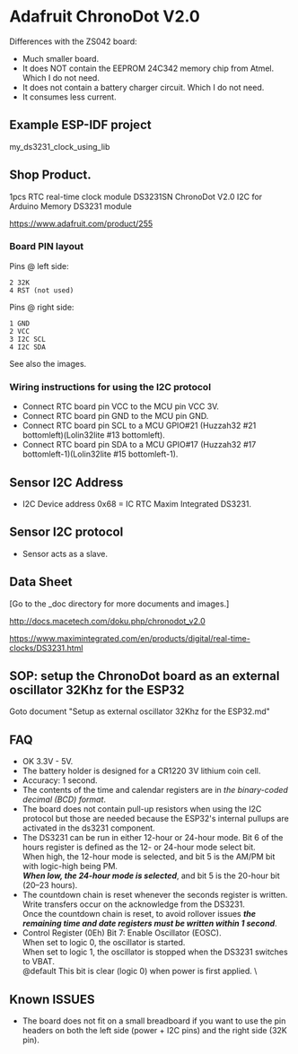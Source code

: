 # Adafruit ChronoDot V2.0
Differences with the ZS042 board:
- Much smaller board.
- It does NOT contain the EEPROM 24C342 memory chip from Atmel. Which I do not need.
- It does not contain a battery charger circuit. Which I do not need.
- It consumes less current.

## Example ESP-IDF project
my_ds3231_clock_using_lib

## Shop Product.
1pcs RTC real-time clock module DS3231SN ChronoDot V2.0 I2C for Arduino Memory DS3231 module

https://www.adafruit.com/product/255

### Board PIN layout
Pins @ left side:

```
2 32K
4 RST (not used)
```

Pins @ right side:

```
1 GND
2 VCC
3 I2C SCL
4 I2C SDA
```

See also the images.

### Wiring instructions for using the I2C protocol
- Connect RTC board pin VCC to the MCU pin VCC 3V.
- Connect RTC board pin GND to the MCU pin GND.
- Connect RTC board pin SCL to a MCU GPIO#21 (Huzzah32 #21 bottomleft)(Lolin32lite #13 bottomleft).
- Connect RTC board pin SDA to a MCU GPIO#17 (Huzzah32 #17 bottomleft-1)(Lolin32lite #15 bottomleft-1).

## Sensor I2C Address
- I2C Device address 0x68 = IC RTC Maxim Integrated DS3231.

## Sensor I2C protocol
- Sensor acts as a slave.

## Data Sheet
[Go to the _doc directory for more documents and images.]

http://docs.macetech.com/doku.php/chronodot_v2.0

https://www.maximintegrated.com/en/products/digital/real-time-clocks/DS3231.html

## SOP: setup the ChronoDot board as an external oscillator 32Khz for the ESP32

Goto document "Setup as external oscillator 32Khz for the ESP32.md"

## FAQ

- OK 3.3V - 5V.
- The battery holder is designed for a CR1220 3V lithium coin cell.
- Accuracy: 1 second.
- The contents of the time and calendar registers are in *the binary-coded decimal (BCD) format*.
- The board does not contain pull-up resistors when using the I2C protocol but those are needed because the ESP32's internal pullups are activated in the ds3231 component.
- The DS3231 can be run in either 12-hour or 24-hour mode. Bit 6 of the hours register is defined as the 12- or 24-hour mode select bit. \
     When high, the 12-hour mode is selected, and bit 5 is the AM/PM bit with logic-high being PM. \
     ***When low,  the 24-hour mode is selected***, and bit 5 is the 20-hour bit (20–23 hours).
- The countdown chain is reset whenever the seconds register is written. Write transfers occur on the acknowledge from the DS3231. \
    Once the countdown chain is reset, to avoid rollover issues ***the remaining time and date registers must be written within 1 second***.
- Control Register (0Eh) Bit 7: Enable Oscillator (EOSC). \
      ​    When set to logic 0, the oscillator is started. \
      ​    When set to logic 1, the oscillator is stopped when the DS3231 switches to VBAT. \
      ​    @default This bit is clear (logic 0) when power is first applied. \

## Known ISSUES
- The board does not fit on a small breadboard if you want to use the pin headers on both the left side (power + I2C pins) and the right side (32K pin). 
